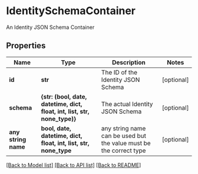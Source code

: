 # IdentitySchemaContainer

An Identity JSON Schema Container

## Properties
Name | Type | Description | Notes
------------ | ------------- | ------------- | -------------
**id** | **str** | The ID of the Identity JSON Schema | [optional] 
**schema** | **{str: (bool, date, datetime, dict, float, int, list, str, none_type)}** | The actual Identity JSON Schema | [optional] 
**any string name** | **bool, date, datetime, dict, float, int, list, str, none_type** | any string name can be used but the value must be the correct type | [optional]

[[Back to Model list]](../README.md#documentation-for-models) [[Back to API list]](../README.md#documentation-for-api-endpoints) [[Back to README]](../README.md)


